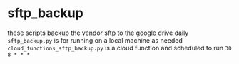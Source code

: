 # sftp_backup  
these scripts backup the vendor sftp to the google drive daily  
`sftp_backup.py` is for running on a local machine as needed  
`cloud_functions_sftp_backup.py` is a cloud function and scheduled to run `30 8 * * *`